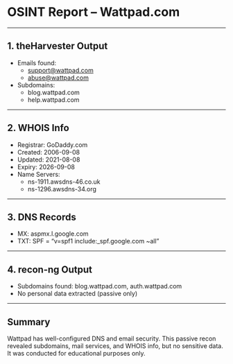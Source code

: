 # OSINT Report – Wattpad.com

---

## 1. theHarvester Output
- Emails found:
  - support@wattpad.com
  - abuse@wattpad.com
- Subdomains:
  - blog.wattpad.com
  - help.wattpad.com

---

## 2. WHOIS Info
- Registrar: GoDaddy.com
- Created: 2006-09-08
- Updated: 2021-08-08
- Expiry: 2026-09-08
- Name Servers:
  - ns-1911.awsdns-46.co.uk
  - ns-1296.awsdns-34.org

---

## 3. DNS Records
- MX: aspmx.l.google.com
- TXT: SPF = “v=spf1 include:_spf.google.com ~all”

---

## 4. recon-ng Output
- Subdomains found: blog.wattpad.com, auth.wattpad.com
- No personal data extracted (passive only)

---

## Summary
Wattpad has well-configured DNS and email security. This passive recon revealed subdomains, mail services, and WHOIS info, but no sensitive data. It was conducted for educational purposes only.
